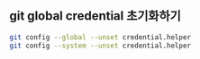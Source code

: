 ## git global credential 초기화하기



```bash
git config --global --unset credential.helper
git config --system --unset credential.helper
```